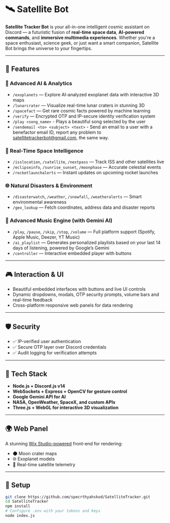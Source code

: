 # 🛰️ Satellite Bot

**Satellite Tracker Bot** is your all-in-one intelligent cosmic assistant on Discord — a futuristic fusion of **real-time space data**, **AI-powered commands**, and **immersive multimedia experiences**. Whether you're a space enthusiast, science geek, or just want a smart companion, Satellite Bot brings the universe to your fingertips.

---

## 🌌 Features

### 🧠 Advanced AI & Analytics
- `/exoplanets` — Explore AI-analyzed exoplanet data with interactive 3D maps
- `/lunarcrater` — Visualize real-time lunar craters in stunning 3D
- `/spacefact` — Get rare cosmic facts powered by machine learning
- `/verify` — Encrypted OTP and IP-secure identity verification system
- `/play <song_name>` - Plays a beautiful song selected by the user
- `/sendemail <to> <subject> <text>` - Send an email to a user with a benefactor email ID, report any problem to satellitetrackerbot@gmail.com, the same way.

### 🚀 Real-Time Space Intelligence
- `/isslocation`, `/satellite`, `/nextpass` — Track ISS and other satellites live
- `/eclipseinfo`, `/sunrise_sunset`, `/moonphase` — Accurate celestial events
- `/rocketlaunchalerts` — Instant updates on upcoming rocket launches

### 🌐 Natural Disasters & Environment
- `/disasterwatch`, `/weather`, `/snowfall`, `/weatheralerts` — Smart environmental awareness
- `/geo_lookup` — Fetch coordinates, address data and disaster reports

### 🎵 Advanced Music Engine (with Gemini AI)
- `/play`, `/pause`, `/skip`, `/stop`, `/volume` — Full platform support (Spotify, Apple Music, Deezer, YT Music)
- `/ai_playlist` — Generates personalized playlists based on your last 14 days of listening, powered by Google’s Gemini
- `/controller` — Interactive embedded player with buttons

---

## 🎮 Interaction & UI

- Beautiful embedded interfaces with buttons and live UI controls
- Dynamic dropdowns, modals, OTP security prompts, volume bars and real-time feedback
- Cross-platform responsive web panels for data rendering

---

## 🛡️ Security

- ✅ IP-verified user authentication
- ✅ Secure OTP layer over Discord credentials
- ✅ Audit logging for verification attempts

---

## 🔧 Tech Stack

- **Node.js + Discord.js v14**
- **WebSockets + Express + OpenCV for gesture control**
- **Google Gemini API for AI**
- **NASA, OpenWeather, SpaceX, and custom APIs**
- **Three.js + WebGL for interactive 3D visualization**

---

## 🌍 Web Panel

A stunning [Wix Studio-powered](https://www.wix.com/studio) front-end for rendering:
- 🌑 Moon crater maps
- 🌐 Exoplanet models
- 📡 Real-time satellite telemetry

---

## 📌 Setup

```bash
git clone https://github.com/specrthyahskod/SatelliteTracker.git
cd SatelliteTracker
npm install
# Configure .env with your tokens and keys
node index.js
